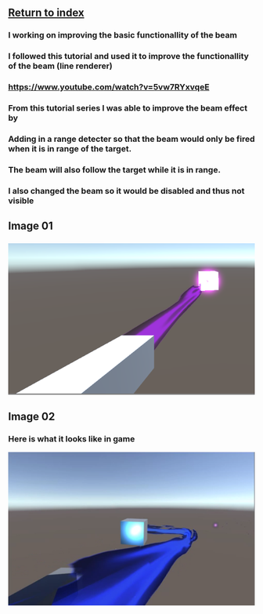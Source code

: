 ## <a href="index">Return to index</a>

### I working on improving the basic functionallity of the beam
### I followed this tutorial and used it to improve the functionallity of the beam (line renderer)
### <a href="https://www.youtube.com/watch?v=5vw7RYxvqeE">https://www.youtube.com/watch?v=5vw7RYxvqeE</a>


### From this tutorial series I was able to improve the beam effect by
### Adding in a range detecter so that the beam would only be fired when it is in range of the target.
### The beam will also follow the target while it is in range.
### I also changed the beam so it would be disabled and thus not visible 

## Image 01

### 
<img src="images/improve01.png" alt="">

## Image 02

### Here is what it looks like in game
<img src="images/improve02.png" alt="">





